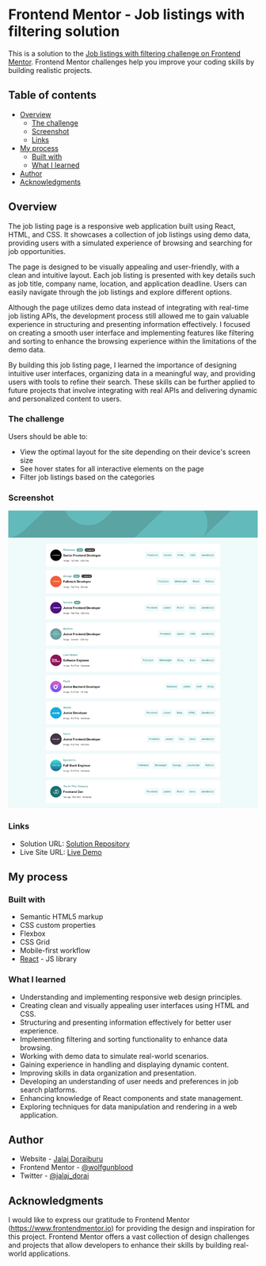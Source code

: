 # Frontend Mentor - Job listings with filtering solution

This is a solution to the [Job listings with filtering challenge on Frontend Mentor](https://www.frontendmentor.io/challenges/job-listings-with-filtering-ivstIPCt). Frontend Mentor challenges help you improve your coding skills by building realistic projects. 

## Table of contents

- [Overview](#overview)
  - [The challenge](#the-challenge)
  - [Screenshot](#screenshot)
  - [Links](#links)
- [My process](#my-process)
  - [Built with](#built-with)
  - [What I learned](#what-i-learned)
- [Author](#author)
- [Acknowledgments](#acknowledgments)

## Overview

The job listing page is a responsive web application built using React, HTML, and CSS. It showcases a collection of job listings using demo data, providing users with a simulated experience of browsing and searching for job opportunities.

The page is designed to be visually appealing and user-friendly, with a clean and intuitive layout. Each job listing is presented with key details such as job title, company name, location, and application deadline. Users can easily navigate through the job listings and explore different options.

Although the page utilizes demo data instead of integrating with real-time job listing APIs, the development process still allowed me to gain valuable experience in structuring and presenting information effectively. I focused on creating a smooth user interface and implementing features like filtering and sorting to enhance the browsing experience within the limitations of the demo data.

By building this job listing page, I learned the importance of designing intuitive user interfaces, organizing data in a meaningful way, and providing users with tools to refine their search. These skills can be further applied to future projects that involve integrating with real APIs and delivering dynamic and personalized content to users.

### The challenge

Users should be able to:

- View the optimal layout for the site depending on their device's screen size
- See hover states for all interactive elements on the page
- Filter job listings based on the categories

### Screenshot

![](./Screenshot.png)

### Links

- Solution URL: [Solution Repository](https://github.com/wolfgunblood/jobit)
- Live Site URL: [Live Demo](https://wolfgunblood.github.io/jobit/)

## My process

### Built with

- Semantic HTML5 markup
- CSS custom properties
- Flexbox
- CSS Grid
- Mobile-first workflow
- [React](https://reactjs.org/) - JS library

### What I learned

- Understanding and implementing responsive web design principles.
- Creating clean and visually appealing user interfaces using HTML and CSS.
- Structuring and presenting information effectively for better user experience.
- Implementing filtering and sorting functionality to enhance data browsing.
- Working with demo data to simulate real-world scenarios.
- Gaining experience in handling and displaying dynamic content.
- Improving skills in data organization and presentation.
- Developing an understanding of user needs and preferences in job search platforms.
- Enhancing knowledge of React components and state management.
- Exploring techniques for data manipulation and rendering in a web application.

## Author

- Website - [Jalaj Doraiburu](https://wolfgunblood.github.io/portfolio/)
- Frontend Mentor - [@wolfgunblood](https://www.frontendmentor.io/profile/wolfgunblood)
- Twitter - [@jalaj_dorai](https://twitter.com/jalaj_dorai)


## Acknowledgments

I would like to express our gratitude to Frontend Mentor (https://www.frontendmentor.io) for providing the design and inspiration for this project. Frontend Mentor offers a vast collection of design challenges and projects that allow developers to enhance their skills by building real-world applications.
